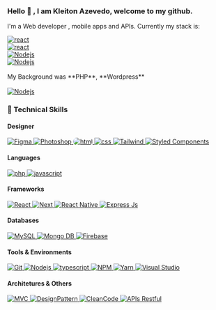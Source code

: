 ### Hello  👋 , I am Kleiton Azevedo, welcome to my github.

I'm a Web developer , mobile apps and APIs. Currently my stack is: 

<a href="#">
      <img alt="react" src="https://img.shields.io/badge/ Frontend-development with ( ReactJs )-0076D0.svg?style=for-the-badge&logo=swagger&logoColor=white" />
</a>
<br/>
<a href="#">
      <img alt="react" src="https://img.shields.io/badge/ Mobile-applications for Android and iOS with ( React Native )-0076D0.svg?style=for-the-badge&logo=swagger&logoColor=white" />
</a>
<br/>

<a href="#">
      <img alt="Nodejs" src="https://img.shields.io/badge/ Back end-API with ( NodeJs )-0076D0.svg?style=for-the-badge&logo=node.js&logoColor=white" />
</a> 
<br/>
<a href="#">
      <img alt="Nodejs" src="https://img.shields.io/badge/ Database-( MySQL, Postgres, MongoDb, Firebase )-0076D0.svg?style=for-the-badge&logo=amazondynamoDB&logoColor=white" />
</a>
<br/><br/>
My Background was  **PHP**, **Wordpress** <br/>
<br/>
<a href="#">
      <img alt="Nodejs" src="https://img.shields.io/badge/ PHP -( MySQL, Postgres, MongoDb, Firebase )-0076D0.svg?style=for-the-badge&logo=php&logoColor=white" />
</a>


###  :rocket: Technical Skills


#### Designer 

<a href="#">
      <img alt="Figma" src="https://img.shields.io/badge/Figma-0076D0.svg?style=for-the-badge&logo=figma&logoColor=white" />
</a>
<a href="#">
      <img alt="Photoshop" src="https://img.shields.io/badge/Photoshop-0076D0.svg?style=for-the-badge&logo=adobe-photoshop&logoColor=white" />
</a>

<a href="#">
      <img alt="html" src="https://img.shields.io/badge/Html-0076D0.svg?style=for-the-badge&logo=html5&logoColor=white" style="border-radius: 20px" />
</a>

<a href="#">
      <img alt="css" src="https://img.shields.io/badge/Css-0076D0.svg?style=for-the-badge&logo=css3&logoColor=white" />
</a>

<a href="#">
      <img alt="Tailwind" src="https://img.shields.io/badge/Tailwind-0076D0.svg?style=for-the-badge&logo=tailwindcss&logoColor=white" />
</a>

<a href="#">
      <img alt="Styled Components" src="https://img.shields.io/badge/Styled Components-0076D0.svg?style=for-the-badge&logo=styledcomponents&logoColor=white" />
</a>

#### Languages

<a href="#">
      <img alt="php" src="https://img.shields.io/badge/php-0076D0.svg?style=for-the-badge&logo=php&logoColor=white" />
</a>

<a href="#">
      <img alt="javascript" src="https://img.shields.io/badge/JavaScript-0076D0.svg?style=for-the-badge&logo=javascript&logoColor=white" />
</a>



#### Frameworks

<a href="#">
      <img alt="React" src="https://img.shields.io/badge/react-0076D0.svg?style=for-the-badge&logo=react&logoColor=white" />
</a>

<a href="#">
      <img alt="Next" src="https://img.shields.io/badge/next-0076D0.svg?style=for-the-badge&logo=next.js&logoColor=white" />
</a>

<a href="#">
      <img alt="React Native" src="https://img.shields.io/badge/react Native-0076D0.svg?style=for-the-badge&logo=react&logoColor=white" />
</a>

<a href="#">
      <img alt="Express Js" src="https://img.shields.io/badge/express JS-0076D0.svg?style=for-the-badge&logo=express&logoColor=white" />
</a>

#### Databases

<a href="#">
      <img alt="MySQL" src="https://img.shields.io/badge/MySQL-0076D0.svg?style=for-the-badge&logo=mysql&logoColor=white" />
</a>

<a href="#">
      <img alt="Mongo DB" src="https://img.shields.io/badge/Mongo DB-0076D0.svg?style=for-the-badge&logo=mongodb&logoColor=white" />
</a>

<a href="#">
      <img alt="Firebase" src="https://img.shields.io/badge/Firebase-0076D0.svg?style=for-the-badge&logo=firebase&logoColor=white" />
</a>


#### Tools & Environments

<a href="#">
      <img alt="Git" src="https://img.shields.io/badge/Git-0076D0.svg?style=for-the-badge&logo=git&logoColor=white" />
</a>
<a href="#">
      <img alt="Nodejs" src="https://img.shields.io/badge/node-0076D0.svg?style=for-the-badge&logo=node.js&logoColor=white" />
</a>
<a href="#">
      <img alt="typescript" src="https://img.shields.io/badge/typescript-0076D0.svg?style=for-the-badge&logo=typescript&logoColor=white" />
</a>
<a href="#">
      <img alt="NPM" src="https://img.shields.io/badge/NPM-0076D0.svg?style=for-the-badge&logo=npm&logoColor=white" />
</a>
<a href="#">
      <img alt="Yarn" src="https://img.shields.io/badge/Yarn-0076D0.svg?style=for-the-badge&logo=yarn&logoColor=white" />
</a>

<a href="#">
      <img alt="Visual Studio" src="https://img.shields.io/badge/Visual Studio-0076D0.svg?style=for-the-badge&logo=visualstudio&logoColor=white" />
</a>




#### Architetures & Others

<p align="left">

<!-- <a href="#">
      <img alt="Microservices" src="https://img.shields.io/badge/Microservices-0076D0.svg?style=for-the-badge" />
</a> -->
<a href="#">
      <img alt="MVC" src="https://img.shields.io/badge/MVC-0076D0.svg?style=for-the-badge" />
</a>
<a href="#">
      <img alt="DesignPattern" src="https://img.shields.io/badge/DesignPattern-0076D0.svg?style=for-the-badge" />
</a>
<a href="#">
      <img alt="CleanCode" src="https://img.shields.io/badge/CleanCode-0076D0.svg?style=for-the-badge" />
</a>
<a href="#">
      <img alt="APIs Restful" src="https://img.shields.io/badge/APIs%20Restful-0076D0.svg?style=for-the-badge" />
</a>
</p>
</br>

